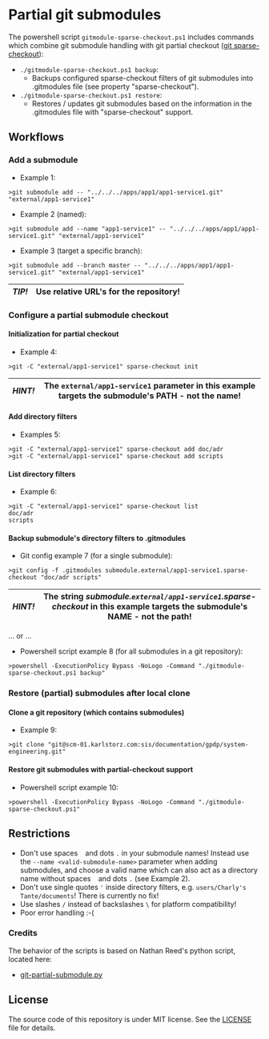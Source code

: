 # Partial git submodules

The powershell script `gitmodule-sparse-checkout.ps1` includes commands which combine git submodule handling with git partial checkout ([git sparse-checkout](https://git-scm.com/docs/git-sparse-checkout)):

* `./gitmodule-sparse-checkout.ps1 backup`:
  * Backups configured sparse-checkout filters of git submodules into .gitmodules file (see property "sparse-checkout").
* `./gitmodule-sparse-checkout.ps1 restore`:
  * Restores / updates git submodules based on the information in the .gitmodules file with "sparse-checkout" support.

## Workflows

### Add a submodule

* Example 1:

```shell
>git submodule add -- "../../../apps/app1/app1-service1.git" "external/app1-service1"
```

* Example 2 (named):

```shell
>git submodule add --name "app1-service1" -- "../../../apps/app1/app1-service1.git" "external/app1-service1"
```

* Example 3 (target a specific branch):

```shell
>git submodule add --branch master -- "../../../apps/app1/app1-service1.git" "external/app1-service1"
```

| _*TIP!*_ | Use relative URL's for the repository! |
|----------|----------------------------------------|


### Configure a partial submodule checkout

#### Initialization for partial checkout

* Example 4:

```shell
>git -C "external/app1-service1" sparse-checkout init
```

| _*HINT!*_ | The `external/app1-service1` parameter in this example targets the submodule's PATH - not the name! |
|-----------|-----------------------------------------------------------------------------------------------------|

#### Add directory filters

* Examples 5:

```shell
>git -C "external/app1-service1" sparse-checkout add doc/adr
>git -C "external/app1-service1" sparse-checkout add scripts
```

#### List directory filters

* Example 6:

```shell
>git -C "external/app1-service1" sparse-checkout list
doc/adr
scripts
```

#### Backup submodule's directory filters to .gitmodules

* Git config example 7 (for a single submodule):

```shell
>git config -f .gitmodules submodule.external/app1-service1.sparse-checkout "doc/adr scripts"
```

| _*HINT!*_ | The string *submodule.`external/app1-service1`.sparse-checkout* in this example targets the submodule's NAME - not the path! |
|-----------|------------------------------------------------------------------------------------------------------------------------------|

... or ...

* Powershell script example 8 (for all submodules in a git repository):

```shell
>powershell -ExecutionPolicy Bypass -NoLogo -Command "./gitmodule-sparse-checkout.ps1 backup"
```

### Restore (partial) submodules after local clone

#### Clone a git repository (which contains submodules)

* Example 9:

```shell
>git clone "git@scm-01.karlstorz.com:sis/documentation/gpdp/system-engineering.git"
```

#### Restore git submodules with partial-checkout support

* Powershell script example 10:

```shell
>powershell -ExecutionPolicy Bypass -NoLogo -Command "./gitmodule-sparse-checkout.ps1"
```

## Restrictions

* Don't use spaces ` ` and dots `.` in your submodule names! Instead use the `--name <valid-submodule-name>` parameter when adding submodules, and choose a valid name which can also act as a directory name without spaces ` ` and dots `.` (see Example 2).
* Don't use single quotes `'` inside directory filters, e.g. `users/Charly's Tante/documents`! There is currently no fix!
* Use slashes `/` instead of backslashes `\` for platform compatibility!
* Poor error handling :-(

### Credits

The behavior of the scripts is based on Nathan Reed's python script, located here:
 
* [git-partial-submodule.py](https://github.com/Reedbeta/git-partial-submodule/blob/main/git-partial-submodule.py)


## License

The source code of this repository is under MIT license. See the [LICENSE](../LICENSE) file for details. 